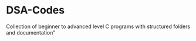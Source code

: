 # DSA-Codes
Collection of beginner to advanced level C programs with structured folders and documentation”
